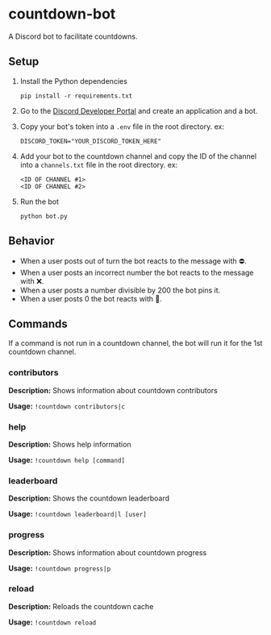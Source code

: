 # countdown-bot
A Discord bot to facilitate countdowns.



## Setup
1. Install the Python dependencies
    ```
    pip install -r requirements.txt
    ```

2. Go to the [Discord Developer Portal](https://discord.com/developers/) and create an application and a bot.

3. Copy your bot's token into a `.env` file in the root directory. ex:
    ```
    DISCORD_TOKEN="YOUR_DISCORD_TOKEN_HERE"
    ```

4. Add your bot to the countdown channel and copy the ID of the channel into a `channels.txt` file in the root directory. ex:
    ```
    <ID OF CHANNEL #1>
    <ID OF CHANNEL #2>
    ```

5. Run the bot
    ```
    python bot.py
    ```



## Behavior
- When a user posts out of turn the bot reacts to the message with ⛔.
- When a user posts an incorrect number the bot reacts to the message with ❌.
- When a user posts a number divisible by 200 the bot pins it.
- When a user posts 0 the bot reacts with 🥳.



## Commands
If a command is not run in a countdown channel, the bot will run it for the 1st countdown channel.

### contributors
**Description:** Shows information about countdown contributors

**Usage:** `!countdown contributors|c`


### help
**Description:** Shows help information

**Usage:** `!countdown help [command]`


### leaderboard
**Description:** Shows the countdown leaderboard

**Usage:** `!countdown leaderboard|l [user]`


### progress
**Description:** Shows information about countdown progress

**Usage:** `!countdown progress|p`


### reload
**Description:** Reloads the countdown cache

**Usage:** `!countdown reload`
